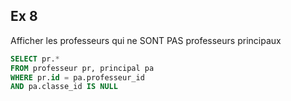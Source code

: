 ## Ex 8

Afficher les professeurs qui ne SONT PAS professeurs principaux

```sql
SELECT pr.*
FROM professeur pr, principal pa
WHERE pr.id = pa.professeur_id
AND pa.classe_id IS NULL
```